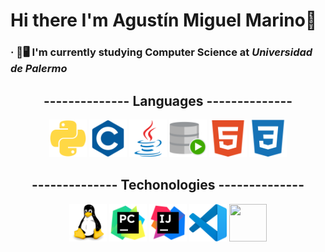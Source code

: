 # Hi there I'm Agustín Miguel Marino👋
### · 🏢🖥️ I'm currently studying Computer Science at <em> Universidad de Palermo </em> 

<h2 align="center">-------------- Languages --------------</h2>
  <p align="center">
    <img src="https://github.com/devicons/devicon/blob/master/icons/python/python-plain.svg" width=60 height=60>
    <img src="https://github.com/devicons/devicon/blob/master/icons/c/c-plain.svg" width=60 height=60>
    <img src="https://github.com/devicons/devicon/blob/master/icons/java/java-original.svg" width=60 height=60>
    <img src="https://github.com/devicons/devicon/blob/master/icons/sqldeveloper/sqldeveloper-original.svg" width=60 height=60>
    <img src="https://github.com/devicons/devicon/blob/master/icons/html5/html5-plain.svg" width=60 height=60>
    <img src="https://github.com/devicons/devicon/blob/master/icons/css3/css3-plain.svg" width=60 height=60>
  </p>
<h2 align="center">-------------- Techonologies --------------</h2>
  <p align="center">
    <img src="https://github.com/devicons/devicon/blob/master/icons/linux/linux-original.svg" width=60 height=60>
    <img src="https://github.com/devicons/devicon/blob/master/icons/pycharm/pycharm-original.svg" width=60 height=60>
    <img src="https://github.com/devicons/devicon/blob/master/icons/intellij/intellij-original.svg" width=60 height=60>
    <img src="https://github.com/devicons/devicon/blob/master/icons/vscode/vscode-original.svg" width=60 height=60>
    <img src="https://github.com/jgraph/drawio-desktop/blob/dev/build/128x128.png" width=60 height=60>
    
  </p>

<!--
**Amarin38/Amarin38** is a ✨ _special_ ✨ repository because its `README.md` (this file) appears on your GitHub profile.


- 🔭 I’m currently working on ...
- 🌱 I’m currently learning ...
- 👯 I’m looking to collaborate on ...
- 🤔 I’m looking for help with ...
- 📫 How to reach me: ...

-->
